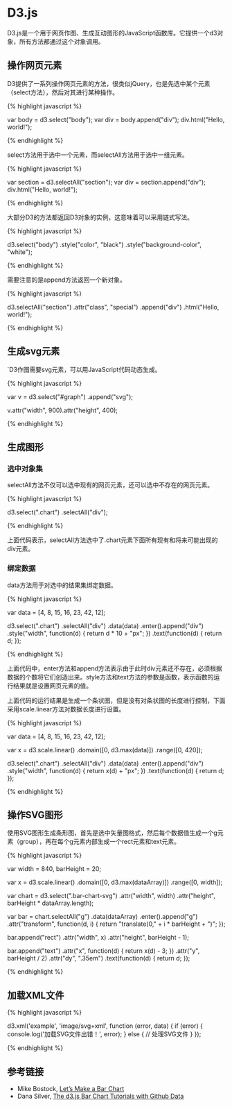 
# D3.js


D3.js是一个用于网页作图、生成互动图形的JavaScript函数库。它提供一个d3对象，所有方法都通过这个对象调用。

## 操作网页元素

D3提供了一系列操作网页元素的方法，很类似jQuery，也是先选中某个元素（select方法），然后对其进行某种操作。

{% highlight javascript %}

var body = d3.select("body");
var div = body.append("div");
div.html("Hello, world!");

{% endhighlight %}

select方法用于选中一个元素，而selectAll方法用于选中一组元素。

{% highlight javascript %}

var section = d3.selectAll("section");
var div = section.append("div");
div.html("Hello, world!");

{% endhighlight %}

大部分D3的方法都返回D3对象的实例，这意味着可以采用链式写法。

{% highlight javascript %}

d3.select("body")
    .style("color", "black")
    .style("background-color", "white");

{% endhighlight %}

需要注意的是append方法返回一个新对象。

{% highlight javascript %}

d3.selectAll("section")
  .attr("class", "special")
  .append("div")
  .html("Hello, world!");

{% endhighlight %}

## 生成svg元素

`D3作图需要svg元素，可以用JavaScript代码动态生成。

{% highlight javascript %}

var v = d3.select("#graph")
            .append("svg");

v.attr("width", 900).attr("height", 400);

{% endhighlight %}

## 生成图形

### 选中对象集

selectAll方法不仅可以选中现有的网页元素，还可以选中不存在的网页元素。

{% highlight javascript %}

d3.select(".chart")
  .selectAll("div");

{% endhighlight %}

上面代码表示，selectAll方法选中了.chart元素下面所有现有和将来可能出现的div元素。

### 绑定数据

data方法用于对选中的结果集绑定数据。

{% highlight javascript %}

var data = [4, 8, 15, 16, 23, 42, 12];

d3.select(".chart")
  .selectAll("div")
  .data(data)
  .enter().append("div")
  .style("width", function(d) { return d * 10 + "px"; })
  .text(function(d) { return d; });

{% endhighlight %}

上面代码中，enter方法和append方法表示由于此时div元素还不存在，必须根据数据的个数将它们创造出来。style方法和text方法的参数是函数，表示函数的运行结果就是设置网页元素的值。

上面代码的运行结果是生成一个条状图，但是没有对条状图的长度进行控制，下面采用scale.linear方法对数据长度进行设置。

{% highlight javascript %}

var data = [4, 8, 15, 16, 23, 42, 12];

var x = d3.scale.linear()
    .domain([0, d3.max(data)])
    .range([0, 420]);

d3.select(".chart")
  .selectAll("div")
  .data(data)
  .enter().append("div")
  .style("width", function(d) { return x(d) + "px"; })
  .text(function(d) { return d; });

{% endhighlight %}

## 操作SVG图形

使用SVG图形生成条形图，首先是选中矢量图格式，然后每个数据值生成一个g元素（group），再在每个g元素内部生成一个rect元素和text元素。

{% highlight javascript %}

var width = 840,
    barHeight = 20;

var x = d3.scale.linear()
    .domain([0, d3.max(dataArray)])
    .range([0, width]);

var chart = d3.select(".bar-chart-svg")
    .attr("width", width)
    .attr("height", barHeight * dataArray.length);

var bar = chart.selectAll("g")
    .data(dataArray)
  .enter().append("g")
    .attr("transform", function(d, i) { return "translate(0," + i * barHeight + ")"; });

bar.append("rect")
    .attr("width", x)
    .attr("height", barHeight - 1);

bar.append("text")
    .attr("x", function(d) { return x(d) - 3; })
    .attr("y", barHeight / 2)
    .attr("dy", ".35em")
    .text(function(d) { return d; });

{% endhighlight %}

## 加载XML文件

{% highlight javascript %}

d3.xml('example', 'image/svg+xml', function (error, data) {
    if (error) {
        console.log('加载SVG文件出错！', error);
    }
    else {
        // 处理SVG文件
    }
});

{% endhighlight %}

## 参考链接

- Mike Bostock, [Let’s Make a Bar Chart](http://bost.ocks.org/mike/bar/)
- Dana Silver, [The d3.js Bar Chart Tutorials with Github Data](http://danasilver.org/2013/12/31/d3-github-language-stats/)
